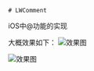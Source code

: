     # LWComment
iOS中@功能的实现

大概效果如下：
![效果图](https://github.com/leoAntu/LWComment/blob/master/2018-05-31%2015_53_13.gif)

![效果图](https://upload-images.jianshu.io/upload_images/2026287-49fb5d714260b39a.gif?imageMogr2/auto-orient/strip)

